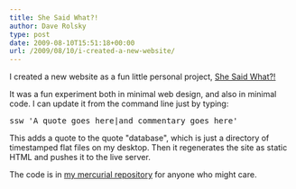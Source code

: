 ```yaml
---
title: She Said What?!
author: Dave Rolsky
type: post
date: 2009-08-10T15:51:18+00:00
url: /2009/08/10/i-created-a-new-website/
---
```

I created a new website as a fun little personal project, [She Said What?!][1]

It was a fun experiment both in minimal web design, and also in minimal code. I can update it from the command line just by typing:

<pre class="highlight:false">ssw 'A quote goes here|and commentary goes here'
</pre>

This adds a quote to the quote "database", which is just a directory of timestamped flat files on my desktop. Then it regenerates the site as static HTML and pushes it to the live server.

The code is in [my mercurial repository][2] for anyone who might care.

 [1]: http://shesaidwh.at/
 [2]: http://hg.urth.org/hg/she-said-what